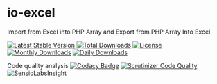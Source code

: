 # io-excel
Import from Excel into PHP Array and Export from PHP Array Into Excel

[![Latest Stable Version](https://poser.pugx.org/danielgp/io-excel/v/stable)](https://packagist.org/packages/danielgp/io-excel)
[![Total Downloads](https://poser.pugx.org/danielgp/io-excel/downloads)](https://packagist.org/packages/danielgp/io-excel)
[![License](https://poser.pugx.org/danielgp/io-excel/license)](https://packagist.org/packages/danielgp/io-excel)
[![Monthly Downloads](https://poser.pugx.org/danielgp/io-excel/d/monthly)](https://packagist.org/packages/danielgp/io-excel)
[![Daily Downloads](https://poser.pugx.org/danielgp/io-excel/d/daily)](https://packagist.org/packages/danielgp/io-excel)

Code quality analysis
[![Codacy Badge](https://api.codacy.com/project/badge/grade/a41f042f1b2c47e1864aac4320e68a54)](https://www.codacy.com/app/danielpopiniuc/io-excel)
[![Scrutinizer Code Quality](https://scrutinizer-ci.com/g/danielgp/io-excel/badges/quality-score.png?b=master)](https://scrutinizer-ci.com/g/danielgp/io-excel/?branch=master)
[![SensioLabsInsight](https://insight.sensiolabs.com/projects/b70388ef-4f68-40fc-bf44-a6e0258d4274/mini.png)](https://insight.sensiolabs.com/projects/b70388ef-4f68-40fc-bf44-a6e0258d4274)
